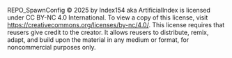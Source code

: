 REPO_SpawnConfig © 2025 by Index154 aka ArtificialIndex is licensed under CC BY-NC 4.0 International. To view a copy of this license, visit https://creativecommons.org/licenses/by-nc/4.0/. This license requires that reusers give credit to the creator. It allows reusers to distribute, remix, adapt, and build upon the material in any medium or format, for noncommercial purposes only.